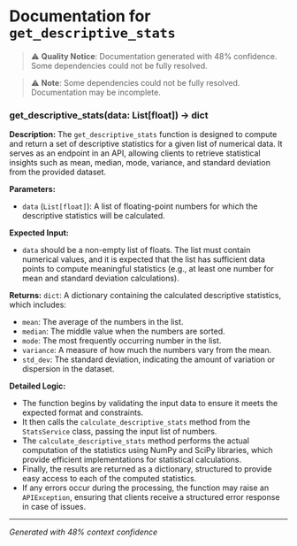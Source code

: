 # Documentation for `get_descriptive_stats`

> ⚠️ **Quality Notice**: Documentation generated with 48% confidence. Some dependencies could not be fully resolved.


> ⚠️ **Note**: Some dependencies could not be fully resolved. Documentation may be incomplete.
### get_descriptive_stats(data: List[float]) -> dict

**Description:**
The `get_descriptive_stats` function is designed to compute and return a set of descriptive statistics for a given list of numerical data. It serves as an endpoint in an API, allowing clients to retrieve statistical insights such as mean, median, mode, variance, and standard deviation from the provided dataset.

**Parameters:**
- `data` (`List[float]`): A list of floating-point numbers for which the descriptive statistics will be calculated.

**Expected Input:**
- `data` should be a non-empty list of floats. The list must contain numerical values, and it is expected that the list has sufficient data points to compute meaningful statistics (e.g., at least one number for mean and standard deviation calculations).

**Returns:**
`dict`: A dictionary containing the calculated descriptive statistics, which includes:
- `mean`: The average of the numbers in the list.
- `median`: The middle value when the numbers are sorted.
- `mode`: The most frequently occurring number in the list.
- `variance`: A measure of how much the numbers vary from the mean.
- `std_dev`: The standard deviation, indicating the amount of variation or dispersion in the dataset.

**Detailed Logic:**
- The function begins by validating the input data to ensure it meets the expected format and constraints.
- It then calls the `calculate_descriptive_stats` method from the `StatsService` class, passing the input list of numbers.
- The `calculate_descriptive_stats` method performs the actual computation of the statistics using NumPy and SciPy libraries, which provide efficient implementations for statistical calculations.
- Finally, the results are returned as a dictionary, structured to provide easy access to each of the computed statistics.
- If any errors occur during the processing, the function may raise an `APIException`, ensuring that clients receive a structured error response in case of issues.

---
*Generated with 48% context confidence*
